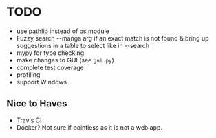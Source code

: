 # TODO


- use pathlib instead of os module
- Fuzzy search --manga arg if an exact match is not found & bring up suggestions in a table to select like in --search
- mypy for type checking
- make changes to GUI (see `gui.py`)
- complete test coverage
- profiling
- support Windows

## Nice to Haves

- Travis CI
- Docker? Not sure if pointless as it is not a web app.

